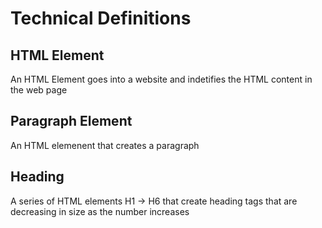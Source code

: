 # Technical Definitions

## HTML Element
An HTML Element goes into a website and indetifies the HTML content in the web page


## Paragraph Element
An HTML elemenent that creates a paragraph

## Heading
A series of HTML elements H1 -> H6 that create heading tags that are decreasing in size as the number increases
